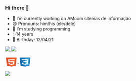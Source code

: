 ### Hi there 👋


- 🔭 I’m currently working on AMcom sitemas de informação
- 😄 Pronouns: him/his (ele/dele)
- 👀 I'm studying programming
- ✨14 years
- 🎉 Birthday: 12/04/21

<div>
  <a href="https://github.com/joaodsp">
  <img height="180em" src="https://github-readme-stats.vercel.app/api?username=joaodsp&show_icons=true&theme=dark&include_all_commits=true&count_private=true"/>
  <img height="180em" src="https://github-readme-stats.vercel.app/api/top-langs/?username=joaodsp&layout=compact&langs_count=7&theme=dark"/>
</div>
  
  
 <div style="display: inline_block"><br>
   <img align="center" alt="Rafa-HTML" height="30" width="40" src="https://raw.githubusercontent.com/devicons/devicon/master/icons/html5/html5-original.svg">
  <img align="center" alt="Rafa-CSS" height="30" width="40" src="https://raw.githubusercontent.com/devicons/devicon/master/icons/css3/css3-original.svg">
 </div>
  
<div> 
  
  <a href="https://www.linkedin.com/in/jo%C3%A3o-vitor-dos-santos-pereira-57a892207/" target="_blank"><img src="https://img.shields.io/badge/-LinkedIn-%230077B5?style=for-the-badge&logo=linkedin&logoColor=white" target="_blank"></a> 
 
 
</div>

